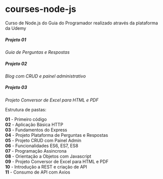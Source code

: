 # courses-node-js

Curso de Node.js do Guia do Programador realizado através da plataforma da Udemy

  <h5>Projeto 01</h5><i>Guia de Perguntas e Respostas</i>
  <h5>Projeto 02</h5><i>Blog com CRUD e painel administrativo </i>
  <h5>Projeto 03</h5><i>Projeto Conversor de Excel para HTML e PDF</i>

Estrutura de pastas:

<b>01</b> - Primeiro código<br>
<b>02</b> - Aplicação Básica HTTP <br>
<b>03</b> - Fundamentos do Express<br>
<b>04</b> - Projeto Plataforma de Perguntas e Respostas<br>
<b>05</b> - Projeto CRUD com Painel Admin<br>
<b>06</b> - Funcionalidades ES6, ES7, ES8<br>
<b>07</b> - Programação Assincrona<br>
<b>08</b> - Orientação a Objetos com Javascript <br>
<b>09</b> - Projeto Conversor de Excel para HTML e PDF <br>
<b>10</b> - Introdução a REST e criação de API<br>
<b>11</b> - Consumo de API com Axios<br>
